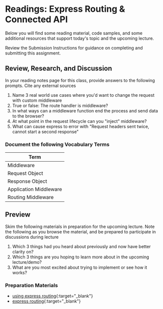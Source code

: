 # Readings: Express Routing & Connected API

Below you will find some reading material, code samples, and some additional resources that support today's topic and the upcoming lecture.

Review the Submission Instructions for guidance on completing and submitting this assignment.

## Review, Research, and Discussion

In your reading notes page for this class, provide answers to the following prompts. Cite any external sources

1. Name 3 real world use cases where you'd want to change the request with custom middleware
1. True or false: The route handler is middleware?
1. In what ways can a middleware function end the process and send data to the browser?
1. At what point in the request lifecycle can you "inject" middleware?
1. What can cause express to error with "Request headers sent twice, cannot start a second response"

### Document the following Vocabulary Terms

| Term                            |
| ------------------------------- |
| Middleware                      |
| Request Object                  |
| Response Object                 |
| Application Middleware          |
| Routing Middleware              |

## Preview

Skim the following materials in preparation for the upcoming lecture. Note the following as you browse the material, and be prepared to participate in discussions during lecture

1. Which 3 things had you heard about previously and now have better clarity on?
1. Which 3 things are you hoping to learn more about in the upcoming lecture/demo?
1. What are you most excited about trying to implement or see how it works?

### Preparation Materials

- [using express routing](https://expressjs.com/en/guide/routing.html){:target="_blank"}
- [express routing](https://scotch.io/tutorials/learn-to-use-the-new-router-in-expressjs-4){:target="_blank"}
